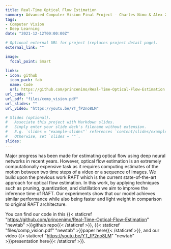 ```yaml
---
title: Real-Time Optical Flow Estimation
summary: Advanced Computer Vision Final Project - Charles Nimo & Alex Zuzow
tags:
- Computer Vision
- Deep Learning
date: "2021-12-12T00:00:00Z"

# Optional external URL for project (replaces project detail page).
external_link: ""

image:
  focal_point: Smart

links:
- icon: github
  icon_pack: fab
  name: Code
  url: https://github.com/princenimo/Real-Time-Optical-Flow-Estimation
url_code: ""
url_pdf: "files/comp_vision.pdf"
url_slides: ""
url_video: "https://youtu.be/YT_fP2no8LM"

# Slides (optional).
#   Associate this project with Markdown slides.
#   Simply enter your slide deck's filename without extension.
#   E.g. `slides = "example-slides"` references `content/slides/example-slides.md`.
#   Otherwise, set `slides = ""`.
slides:
---
```


  Major progress has been made for estimating optical flow using deep neural networks in recent years. However, optical flow estimation is an extremely computationally expensive task as it requires computing estimates of the motion between two time steps of a video or a sequence of images. We build upon the previous work RAFT which is the current state-of-the-art approach for optical flow estimation. In this work, by  applying techniques such as pruning, quantization, and distillation we aim to improve the inference time of RAFT. Our experiments show that our model achieves similar performance while also being faster and light weight in comparison to original RAFT architecture.

   You can find our code in this {{< staticref "https://github.com/princenimo/Real-Time-Optical-Flow-Estimation" "newtab" >}}github repo{{< /staticref >}}, {{< staticref "files/comp_vision.pdf" "newtab" >}}paper here{{< /staticref >}},  and our video {{< staticref "https://youtu.be/YT_fP2no8LM" "newtab" >}}presentation here{{< /staticref >}}.
